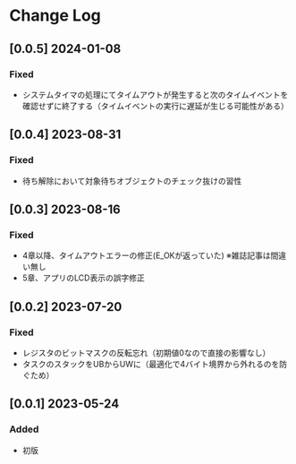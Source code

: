 # Change Log

## [0.0.5] 2024-01-08

### Fixed

- システムタイマの処理にてタイムアウトが発生すると次のタイムイベントを確認せずに終了する（タイムイベントの実行に遅延が生じる可能性がある）

## [0.0.4] 2023-08-31

### Fixed

- 待ち解除において対象待ちオブジェクトのチェック抜けの習性

## [0.0.3] 2023-08-16

### Fixed

- 4章以降、タイムアウトエラーの修正(E_OKが返っていた) ※雑誌記事は間違い無し
- 5章、アプリのLCD表示の誤字修正

## [0.0.2] 2023-07-20

### Fixed

- レジスタのビットマスクの反転忘れ（初期値0なので直接の影響なし）
- タスクのスタックをUBからUWに（最適化で4バイト境界から外れるのを防ぐため）

## [0.0.1] 2023-05-24

### Added

- 初版
